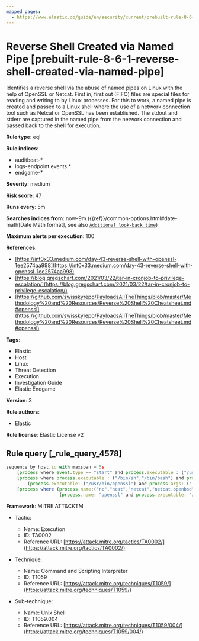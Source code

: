 ```yaml
---
mapped_pages:
  - https://www.elastic.co/guide/en/security/current/prebuilt-rule-8-6-1-reverse-shell-created-via-named-pipe.html
---
```


# Reverse Shell Created via Named Pipe [prebuilt-rule-8-6-1-reverse-shell-created-via-named-pipe]

Identifies a reverse shell via the abuse of named pipes on Linux with the help of OpenSSL or Netcat. First in, first out (FIFO) files are special files for reading and writing to by Linux processes. For this to work, a named pipe is created and passed to a Linux shell where the use of a network connection tool such as Netcat or OpenSSL has been established. The stdout and stderr are captured in the named pipe from the network connection and passed back to the shell for execution.

**Rule type**: eql

**Rule indices**:

* auditbeat-*
* logs-endpoint.events.*
* endgame-*

**Severity**: medium

**Risk score**: 47

**Runs every**: 5m

**Searches indices from**: now-9m ({{ref}}/common-options.html#date-math[Date Math format], see also [`Additional look-back time`](docs-content://solutions/security/detect-and-alert/create-detection-rule.md#rule-schedule))

**Maximum alerts per execution**: 100

**References**:

* [https://int0x33.medium.com/day-43-reverse-shell-with-openssl-1ee2574aa998](https://int0x33.medium.com/day-43-reverse-shell-with-openssl-1ee2574aa998)
* [https://blog.gregscharf.com/2021/03/22/tar-in-cronjob-to-privilege-escalation/](https://blog.gregscharf.com/2021/03/22/tar-in-cronjob-to-privilege-escalation/)
* [https://github.com/swisskyrepo/PayloadsAllTheThings/blob/master/Methodology%20and%20Resources/Reverse%20Shell%20Cheatsheet.md#openssl](https://github.com/swisskyrepo/PayloadsAllTheThings/blob/master/Methodology%20and%20Resources/Reverse%20Shell%20Cheatsheet.md#openssl)

**Tags**:

* Elastic
* Host
* Linux
* Threat Detection
* Execution
* Investigation Guide
* Elastic Endgame

**Version**: 3

**Rule authors**:

* Elastic

**Rule license**: Elastic License v2

## Rule query [_rule_query_4578]

```js
sequence by host.id with maxspan = 5s
    [process where event.type == "start" and process.executable : ("/usr/bin/mkfifo","/usr/bin/mknod") and process.args:("/tmp/*","$*")]
    [process where process.executable : ("/bin/sh","/bin/bash") and process.args:("-i") or
        (process.executable: ("/usr/bin/openssl") and process.args: ("-connect"))]
    [process where (process.name:("nc","ncat","netcat","netcat.openbsd","netcat.traditional") or
                    (process.name: "openssl" and process.executable: "/usr/bin/openssl"))]
```

**Framework**: MITRE ATT&CKTM

* Tactic:

    * Name: Execution
    * ID: TA0002
    * Reference URL: [https://attack.mitre.org/tactics/TA0002/](https://attack.mitre.org/tactics/TA0002/)

* Technique:

    * Name: Command and Scripting Interpreter
    * ID: T1059
    * Reference URL: [https://attack.mitre.org/techniques/T1059/](https://attack.mitre.org/techniques/T1059/)

* Sub-technique:

    * Name: Unix Shell
    * ID: T1059.004
    * Reference URL: [https://attack.mitre.org/techniques/T1059/004/](https://attack.mitre.org/techniques/T1059/004/)



